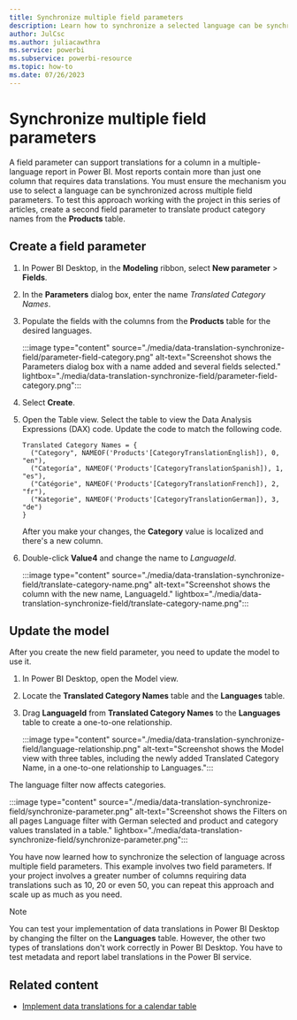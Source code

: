 ```yaml
---
title: Synchronize multiple field parameters
description: Learn how to synchronize a selected language can be synchronized across multiple field parameters in a multiple-language report in Power BI. 
author: JulCsc   
ms.author: juliacawthra
ms.service: powerbi
ms.subservice: powerbi-resource
ms.topic: how-to
ms.date: 07/26/2023
---
```

# Synchronize multiple field parameters

A field parameter can support translations for a column in a multiple-language report in Power BI. Most reports contain more than just one column that requires data translations. You must ensure the mechanism you use to select a language can be synchronized across multiple field parameters. To test this approach working with the project in this series of articles, create a second field parameter to translate product category names from the **Products** table.

## Create a field parameter

1. In Power BI Desktop, in the **Modeling** ribbon, select **New parameter** > **Fields**.

1. In the **Parameters** dialog box, enter the name *Translated Category Names*.
1. Populate the fields with the columns from the **Products** table for the desired languages.

   :::image type="content" source="./media/data-translation-synchronize-field/parameter-field-category.png" alt-text="Screenshot shows the Parameters dialog box with a name added and several fields selected." lightbox="./media/data-translation-synchronize-field/parameter-field-category.png":::

1. Select **Create**.

1. Open the Table view. Select the table to view the Data Analysis Expressions (DAX) code. Update the code to match the following code.

   ```dax
   Translated Category Names = {
     ("Category", NAMEOF('Products'[CategoryTranslationEnglish]), 0, "en"),
     ("Categoría", NAMEOF('Products'[CategoryTranslationSpanish]), 1, "es"),
     ("Catégorie", NAMEOF('Products'[CategoryTranslationFrench]), 2, "fr"),
     ("Kategorie", NAMEOF('Products'[CategoryTranslationGerman]), 3, "de")
   }
   ```

   After you make your changes, the **Category** value is localized and there's a new column.

1. Double-click **Value4** and change the name to *LanguageId*.

   :::image type="content" source="./media/data-translation-synchronize-field/translate-category-name.png" alt-text="Screenshot shows the column with the new name, LanguageId." lightbox="./media/data-translation-synchronize-field/translate-category-name.png":::

## Update the model

After you create the new field parameter, you need to update the model to use it.

1. In Power BI Desktop, open the Model view.
1. Locate the **Translated Category Names** table and the **Languages** table. 
1. Drag **LanguageId** from **Translated Category Names** to the **Languages** table to create a one-to-one relationship.

   :::image type="content" source="./media/data-translation-synchronize-field/language-relationship.png" alt-text="Screenshot shows the Model view with three tables, including the newly added Translated Category Name, in a one-to-one relationship to Languages.":::

The language filter now affects categories.

:::image type="content" source="./media/data-translation-synchronize-field/synchronize-parameter.png" alt-text="Screenshot shows the Filters on all pages Language filter with German selected and product and category values translated in a table." lightbox="./media/data-translation-synchronize-field/synchronize-parameter.png":::

You have now learned how to synchronize the selection of language across multiple field parameters. This example involves two field parameters. If your project involves a greater number of columns requiring data translations such as 10, 20 or even 50, you can repeat this approach and scale up as much as you need.

> [!NOTE]
> You can test your implementation of data translations in Power BI Desktop by changing the filter on the **Languages** table. However, the other two types of translations don't work correctly in Power BI Desktop. You have to test metadata and report label translations in the Power BI service.

## Related content

- [Implement data translations for a calendar table](data-translation-calendar-table.md)
